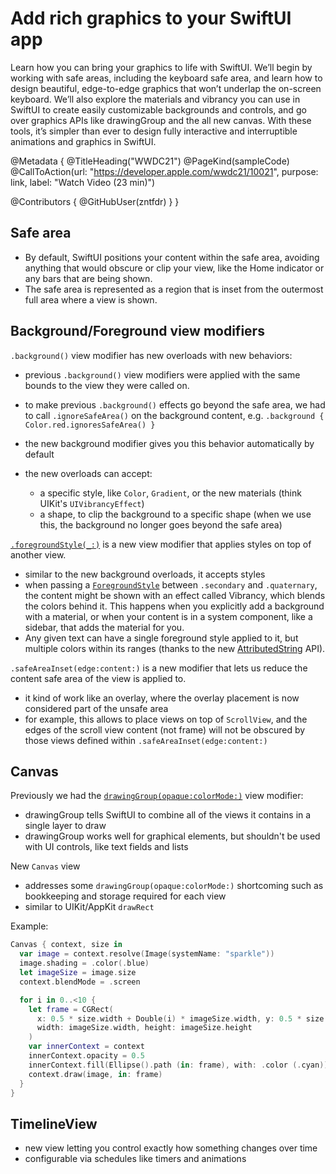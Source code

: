 # Add rich graphics to your SwiftUI app

Learn how you can bring your graphics to life with SwiftUI. We’ll begin by working with safe areas, including the keyboard safe area, and learn how to design beautiful, edge-to-edge graphics that won’t underlap the on-screen keyboard. We’ll also explore the materials and vibrancy you can use in SwiftUI to create easily customizable backgrounds and controls, and go over graphics APIs like drawingGroup and the all new canvas. With these tools, it’s simpler than ever to design fully interactive and interruptible animations and graphics in SwiftUI.

@Metadata {
   @TitleHeading("WWDC21")
   @PageKind(sampleCode)
   @CallToAction(url: "https://developer.apple.com/wwdc21/10021", purpose: link, label: "Watch Video (23 min)")

   @Contributors {
      @GitHubUser(zntfdr)
   }
}



## Safe area

- By default, SwiftUI positions your content within the safe area, avoiding anything that would obscure or clip your view, like the Home indicator or any bars that are being shown. 
- The safe area is represented as a region that is inset from the outermost full area where a view is shown. 

## Background/Foreground view modifiers

`.background()` view modifier has new overloads with new behaviors:

- previous `.background()` view modifiers were applied with the same bounds to the view they were called on. 
- to make previous `.background()` effects go beyond the safe area, we had to call `.ignoreSafeArea()` on the background content, e.g. `.background { Color.red.ignoresSafeArea() }`
- the new background modifier gives you this behavior automatically by default

- the new overloads can accept:
  - a specific style, like `Color`, `Gradient`, or the new materials (think UIKit's `UIVibrancyEffect`)
  - a shape, to clip the background to a specific shape (when we use this, the background no longer goes beyond the safe area)

[`.foregroundStyle(_:)`][foregroundstyle(_:)] is a new view modifier that applies styles on top of another view. 

- similar to the new background overloads, it accepts styles
- when passing a [`ForegroundStyle`][ForegroundStyle] between `.secondary` and `.quaternary`, the content might be shown with an effect called Vibrancy, which blends the colors behind it. This happens when you explicitly add a background with a material, or when your content is in a system component, like a sidebar, that adds the material for you.
- Any given text can have a single foreground style applied to it, but multiple colors within its ranges (thanks to the new [AttributedString][AttributedString] API).

`.safeAreaInset(edge:content:)` is a new modifier that lets us reduce the content safe area of the view is applied to.

- it kind of work like an overlay, where the overlay placement is now considered part of the unsafe area
- for example, this allows to place views on top of `ScrollView`, and the edges of the scroll view content (not frame) will not be obscured by those views defined within `.safeAreaInset(edge:content:)`

## Canvas

Previously we had the [`drawingGroup(opaque:colorMode:)`][drawingGroup(opaque:colorMode:)] view modifier:

- drawingGroup tells SwiftUI to combine all of the views it contains in a single layer to draw
- drawingGroup works well for graphical elements, but shouldn't be used with UI controls, like text fields and lists

New `Canvas` view

- addresses some `drawingGroup(opaque:colorMode:)` shortcoming such as bookkeeping and storage required for each view
- similar to UIKit/AppKit `drawRect`

Example:

```swift
Canvas { context, size in 
  var image = context.resolve(Image(systemName: "sparkle"))
  image.shading = .color(.blue)
  let imageSize = image.size 
  context.blendMode = .screen

  for i in 0..<10 {
    let frame = CGRect(
      x: 0.5 * size.width + Double(i) * imageSize.width, y: 0.5 * size. height, 
      width: imageSize.width, height: imageSize.height
    ) 
    var innerContext = context
    innerContext.opacity = 0.5 
    innerContext.fill(Ellipse().path (in: frame), with: .color (.cyan))
    context.draw(image, in: frame) 
  }
}
```

## TimelineView

- new view letting you control exactly how something changes over time
- configurable via schedules like timers and animations

[drawingGroup(opaque:colorMode:)]: https://developer.apple.com/documentation/swiftui/view/drawinggroup(opaque:colormode:)
[foregroundstyle(_:)]: https://developer.apple.com/documentation/swiftui/disclosuregroup/foregroundstyle(_:)
[ForegroundStyle]: https://developer.apple.com/documentation/swiftui/foregroundstyle
[AttributedString]: https://developer.apple.com/documentation/foundation/attributedstring
